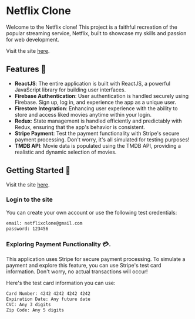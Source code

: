 # Netflix Clone 

Welcome to the Netflix clone! This project is a faithful recreation of the popular streaming service, Netflix, built to showcase my skills and passion for web development.

Visit the site [here](http://<your-github-username>.github.io/<your-repo-name>).

## Features 🚀

- **ReactJS**: The entire application is built with ReactJS, a powerful JavaScript library for building user interfaces.
- **Firebase Authentication**: User authentication is handled securely using Firebase. Sign up, log in, and experience the app as a unique user.
- **Firestore Integration**: Enhancing user experience with the ability to store and access liked movies anytime within your login.
- **Redux**: State management is handled efficiently and predictably with Redux, ensuring that the app's behavior is consistent.
- **Stripe Payment**: Test the payment functionality with Stripe's secure payment processing. Don't worry, it's all simulated for testing purposes!
- **TMDB API**: Movie data is populated using the TMDB API, providing a realistic and dynamic selection of movies.

## Getting Started 🏁

Visit the site [here](http://<your-github-username>.github.io/<your-repo-name>).

### Login to the site
You can create your own account or use the following test credentials:
```sh
email: netflixclone@gmail.com
password: 123456
```

### Exploring Payment Functionality 💳.
This application uses Stripe for secure payment processing. To simulate a payment and explore this feature, you can use Stripe's test card information. Don't worry, no actual transactions will occur!

Here's the test card information you can use:
  ```sh
  Card Number: 4242 4242 4242 4242
  Expiration Date: Any future date
  CVC: Any 3 digits
  Zip Code: Any 5 digits
  ```

